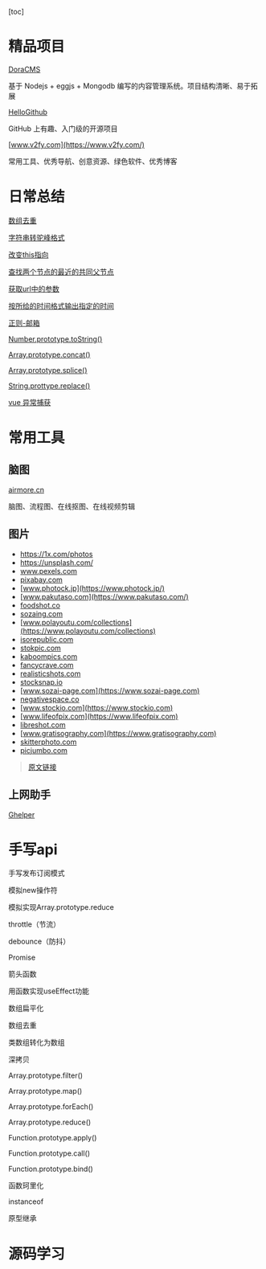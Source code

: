 [toc]

# 精品项目

[DoraCMS](https://github.com/doramart/DoraCMS)

基于 Nodejs + eggjs + Mongodb 编写的内容管理系统。项目结构清晰、易于拓展

[HelloGithub](https://github.com/521xueweihan/HelloGitHub)

GitHub 上有趣、入门级的开源项目

[www.v2fy.com](https://www.v2fy.com/)

常用工具、优秀导航、创意资源、绿色软件、优秀博客

# 日常总结

[数组去重](docs/Code/README.md#数组去重)

[字符串转驼峰格式](docs/Code/README.md#字符串转驼峰格式)

[改变this指向](docs/Code/README.md#改变this指向)

[查找两个节点的最近的共同父节点](docs/Code/README.md#查找两个节点的最近的共同父节点)

[获取url中的参数](docs/Code/README.md#获取url中的参数)

[按所给的时间格式输出指定的时间](docs/Code/README.md#按所给的时间格式输出指定的时间)

[正则-邮箱](docs/RegEx/README.md#isAvailableEmail)

[Number.prototype.toString()](docs/Code/number_tostring.md)

[Array.prototype.concat()](docs/Code/array_concat.md)

[Array.prototype.splice()](docs/Code/array_splice.md)

[String.prottype.replace()](docs/Code/string_replace.md)

[vue 异常捕获](docs/Vue/errorHander.md)

# 常用工具

## 脑图

[airmore.cn](https://airmore.cn)

脑图、流程图、在线抠图、在线视频剪辑


## 图片

- https://1x.com/photos
- https://unsplash.com/
- www.pexels.com
- [pixabay.com](https://pixabay.com/)
- [www.photock.jp](https://www.photock.jp/)
- [www.pakutaso.com](https://www.pakutaso.com/)
- [foodshot.co](https://foodshot.co)
- [sozaing.com](https://sozaing.com)
- [www.polayoutu.com/collections](https://www.polayoutu.com/collections)
- [isorepublic.com](https://isorepublic.com)
- [stokpic.com](https://stokpic.com)
- [kaboompics.com](https://kaboompics.com)
- [fancycrave.com](https://fancycrave.com)
- [realisticshots.com](https://realisticshots.com)
- [stocksnap.io](https://stocksnap.io)
- [www.sozai-page.com](https://www.sozai-page.com)
- [negativespace.co](https://negativespace.co)
- [www.stockio.com](https://www.stockio.com)
- [www.lifeofpix.com](https://www.lifeofpix.com)
- [libreshot.com](https://libreshot.com)
- [www.gratisography.com](https://www.gratisography.com)
- [skitterphoto.com](https://skitterphoto.com)
- [picjumbo.com](https://picjumbo.com)

> [原文链接](https://juejin.cn/post/6844904104150433799)

## 上网助手

[Ghelper](http://googlehelper.net/)



# 手写api

手写发布订阅模式

模拟new操作符

模拟实现Array.prototype.reduce

throttle（节流）

debounce（防抖）

Promise

箭头函数

用函数实现useEffect功能

数组扁平化

数组去重

类数组转化为数组

深拷贝

Array.prototype.filter()

Array.prototype.map()

Array.prototype.forEach()

Array.prototype.reduce()

Function.prototype.apply()

Function.prototype.call()

Function.prototype.bind()

函数珂里化

instanceof

原型继承

# 源码学习
